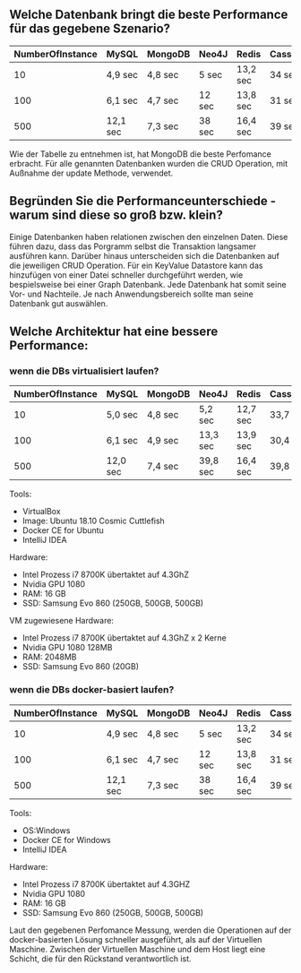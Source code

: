 ## Welche Datenbank bringt die beste Performance für das gegebene Szenario?

| NumberOfInstance | MySQL | MongoDB | Neo4J | Redis | Cassandra | Infinispan |
|---|-------|-------|-------|-------|-------|-------|
| 10 | 4,9 sec | 4,8 sec | 5 sec | 13,2 sec | 34 sec | 36 sec |
| 100 | 6,1 sec | 4,7 sec | 12 sec | 13,8 sec | 31 sec | 39 sec |
| 500 | 12,1 sec | 7,3 sec | 38 sec | 16,4 sec | 39 sec | 47 sec |


Wie der Tabelle zu entnehmen ist, hat MongoDB die beste Perfomance erbracht. Für alle genannten Datenbanken
wurden die CRUD Operation, mit Außnahme der update Methode, verwendet.
  
## Begründen Sie die Performanceunterschiede - warum sind diese so groß bzw. klein?

Einige Datenbanken haben relationen zwischen den einzelnen Daten. Diese führen dazu, dass das Porgramm
selbst die Transaktion langsamer ausführen kann. Darüber hinaus unterscheiden sich die Datenbanken auf die jeweiligen
CRUD Operation. Für ein KeyValue Datastore kann das hinzufügen von einer Datei schneller durchgeführt werden, wie
bespielsweise bei einer Graph Datenbank. Jede Datenbank hat somit seine Vor- und Nachteile. 
Je nach Anwendungsbereich sollte man seine Datenbank gut auswählen.

## Welche Architektur hat eine bessere Performance:

### wenn die DBs virtualisiert laufen?

| NumberOfInstance | MySQL | MongoDB | Neo4J | Redis | Cassandra | Infinispan |
|---|-------|-------|-------|-------|-------|-------|
| 10 | 5,0 sec | 4,8 sec | 5,2 sec | 12,7 sec | 33,7 sec | 40,1 sec |
| 100 | 6,1 sec | 4,9 sec | 13,3 sec | 13,9 sec | 30,4 sec | 44,7 sec |
| 500 | 12,0 sec | 7,4 sec | 39,8 sec | 16,4 sec | 39,8 sec | 61,2 sec |

Tools:

* VirtualBox
* Image: Ubuntu 18.10 Cosmic Cuttlefish
* Docker CE for Ubuntu
* IntelliJ IDEA

Hardware:

* Intel Prozess i7 8700K übertaktet auf 4.3GhZ
* Nvidia GPU 1080
* RAM: 16 GB
* SSD: Samsung Evo 860 (250GB, 500GB, 500GB)

VM zugewiesene Hardware:

* Intel Prozess i7 8700K übertaktet auf 4.3GhZ x 2 Kerne
* Nvidia GPU 1080 128MB
* RAM: 2048MB
* SSD: Samsung Evo 860 (20GB)

### wenn die DBs docker-basiert laufen?

| NumberOfInstance | MySQL | MongoDB | Neo4J | Redis | Cassandra | Infinispan |
|---|-------|-------|-------|-------|-------|-------|
| 10 | 4,9 sec | 4,8 sec | 5 sec | 13,2 sec | 34 sec | 36 sec |
| 100 | 6,1 sec | 4,7 sec | 12 sec | 13,8 sec | 31 sec | 39 sec |
| 500 | 12,1 sec | 7,3 sec | 38 sec | 16,4 sec | 39 sec | 47 sec |


Tools:

* OS:Windows
* Docker CE for Windows
* IntelliJ IDEA


Hardware: 
* Intel Prozess i7 8700K übertaktet auf 4.3GHZ
* Nvidia GPU 1080
* RAM: 16 GB
* SSD: Samsung Evo 860 (250GB, 500GB, 500GB)


Laut den gegebenen Perfomance Messung, werden die Operationen auf der docker-basierten Lösung
schneller ausgeführt, als auf der Virtuellen Maschine. Zwischen der Virtuellen Maschine und dem Host
liegt eine Schicht, die für den Rückstand verantwortlich ist.
